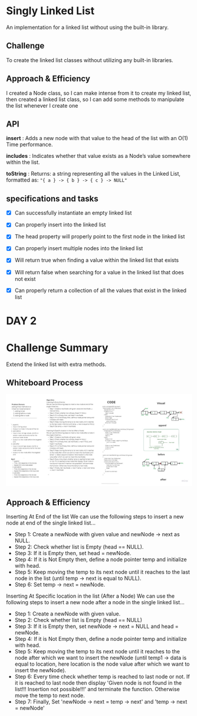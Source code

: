
# Singly Linked List

An implementation for a linked list without using the built-in library.

## Challenge

To create the linked list classes without utilizing any built-in libraries. 

## Approach & Efficiency

I created a Node class, so I can make intense from it to create my linked list, then created a linked list class, so I can add some methods to manipulate the list whenever I create one

## API

**insert** :  Adds a new node with that value to the head of the list with an O(1) Time performance.

**includes** : Indicates whether that value exists as a Node’s value somewhere within the list.

**toString** : Returns: a string representing all the values in the Linked List, formatted as:
`"{ a } -> { b } -> { c } -> NULL"`



## specifications and tasks

- [x] Can successfully instantiate an empty linked list
- [x] Can properly insert into the linked list
- [x] The head property will properly point to the first node in the linked list
- [x] Can properly insert multiple nodes into the linked list
- [x] Will return true when finding a value within the linked list that exists
- [x] Will return false when searching for a value in the linked list that does not exist
- [x] Can properly return a collection of all the values that exist in the linked list


# DAY 2

# Challenge Summary
Extend the linked list with extra methods.

## Whiteboard Process 

![list](https://github.com/Emam96/data-structures-and-algorithms-401/blob/main/assests/My%20First%20Board%20(5).jpg?raw=true)

## Approach & Efficiency
Inserting At End of the list
We can use the following steps to insert a new node at end of the single linked list...
* Step 1: Create a newNode with given value and newNode → next as NULL.
* Step 2: Check whether list is Empty (head == NULL).
* Step 3: If it is Empty then, set head = newNode.
* Step 4: If it is Not Empty then, define a node pointer temp and initialize with head.
* Step 5: Keep moving the temp to its next node until it reaches to the last node in the list (until temp → next is equal to NULL).
* Step 6: Set temp → next = newNode.

Inserting At Specific location in the list (After a Node)
We can use the following steps to insert a new node after a node in the single linked list...
* Step 1: Create a newNode with given value.
* Step 2: Check whether list is Empty (head == NULL)
* Step 3: If it is Empty then, set newNode → next = NULL and head = newNode.
* Step 4: If it is Not Empty then, define a node pointer temp and initialize with head.
* Step 5: Keep moving the temp to its next node until it reaches to the node after which we want to insert the newNode (until temp1 → data is equal to location, here location is the node value after which we want to insert the newNode).
* Step 6: Every time check whether temp is reached to last node or not. If it is reached to last node then display 'Given node is not found in the list!!! Insertion not possible!!!' and terminate the function. Otherwise move the temp to next node.
* Step 7: Finally, Set 'newNode → next = temp → next' and 'temp → next = newNode'

